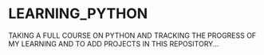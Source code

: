 # LEARNING_PYTHON
TAKING A FULL COURSE ON PYTHON AND TRACKING THE PROGRESS OF MY LEARNING AND TO ADD PROJECTS IN THIS REPOSITORY...
